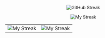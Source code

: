 
<!--
### Hi there 👋

**RajeshRenato/RajeshRenato** is a ✨ _special_ ✨ repository because its `README.md` (this file) appears on your GitHub profile.

Here are some ideas to get you started:
- 🔭 I’m currently working on ...
- 🌱 I’m currently learning ...
- 👯 I’m looking to collaborate on ...
- 🤔 I’m looking for help with ...
- 💬 Ask me about ...
- 📫 How to reach me: ...
- 😄 Pronouns: ...
- ⚡ Fun fact: ...
-->

<p align="center">
    <img alt="GitHub Streak" src="https://streak-stats.demolab.com/?user=rajeshrenato&theme=radical" />
</p>

<p align="center">
<!--     [![GitHub Streak](https://streak-stats.demolab.com?user=rajeshrenato)](https://git.io/streak-stats) -->
    <img alt="My Streak" src="https://github-profile-trophy.vercel.app/?username=RajeshRenato&theme=radical&column=4" />
<!--     <img alt="Streak" src="https://streak-stats.demolab.com/?user=rajeshrenato&theme=radical" /> -->
</p>

<table> 
  <tr>
    <td>
      <img 
           alt="My Streak" 
           src="https://github-readme-stats.vercel.app/api?username=RajeshRenato&show_icons=true&theme=radical&count_private=true" 
      />
    </td>
    <td>
      <img 
           alt="My Streak" 
           src="https://github-readme-stats.vercel.app/api?username=klenty-rajesh&show_icons=true&theme=radical&count_private=true"
      />
    </td>
  </tr>

</table>

<!-- ![GitHub Streak](https://github-readme-streak-stats.herokuapp.com/?user=RajeshRenato&theme=radical)      


![GitHub stats](https://github-readme-stats.vercel.app/api?username=RajeshRenato&show_icons=true&theme=radical&count_private=true)


![GitHub stats](https://github-readme-stats.vercel.app/api?username=klenty-rajesh&show_icons=true&theme=radical&count_private=true) -->


